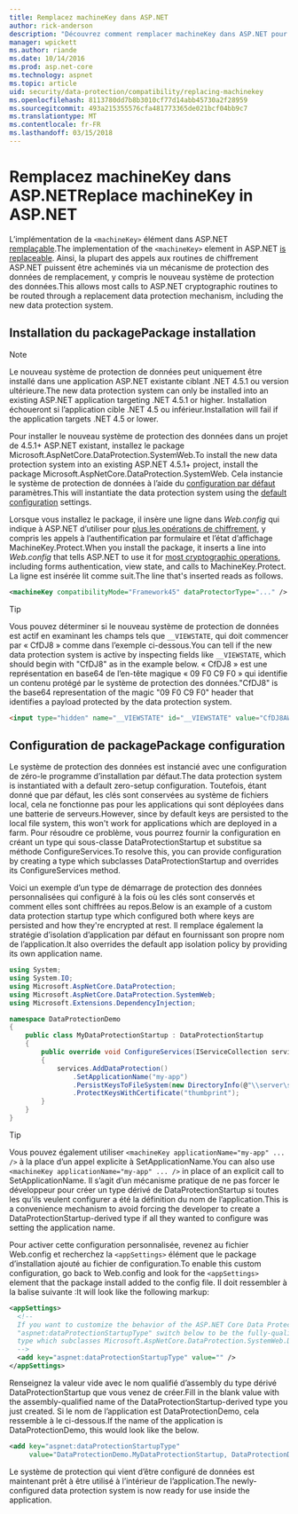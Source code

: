 ```yaml
---
title: Remplacez machineKey dans ASP.NET
author: rick-anderson
description: "Découvrez comment remplacer machineKey dans ASP.NET pour autoriser l’utilisation d’un système de protection de données nouvelles et plus sécurisée."
manager: wpickett
ms.author: riande
ms.date: 10/14/2016
ms.prod: asp.net-core
ms.technology: aspnet
ms.topic: article
uid: security/data-protection/compatibility/replacing-machinekey
ms.openlocfilehash: 8113780dd7b8b3010cf77d14abb45730a2f28959
ms.sourcegitcommit: 493a215355576cfa481773365de021bcf04bb9c7
ms.translationtype: MT
ms.contentlocale: fr-FR
ms.lasthandoff: 03/15/2018
---
```

# <a name="replace-machinekey-in-aspnet"></a><span data-ttu-id="8173b-103">Remplacez machineKey dans ASP.NET</span><span class="sxs-lookup"><span data-stu-id="8173b-103">Replace machineKey in ASP.NET</span></span>

<a name="compatibility-replacing-machinekey"></a>

<span data-ttu-id="8173b-104">L’implémentation de la `<machineKey>` élément dans ASP.NET [remplaçable](https://blogs.msdn.microsoft.com/webdev/2012/10/23/cryptographic-improvements-in-asp-net-4-5-pt-2/).</span><span class="sxs-lookup"><span data-stu-id="8173b-104">The implementation of the `<machineKey>` element in ASP.NET [is replaceable](https://blogs.msdn.microsoft.com/webdev/2012/10/23/cryptographic-improvements-in-asp-net-4-5-pt-2/).</span></span> <span data-ttu-id="8173b-105">Ainsi, la plupart des appels aux routines de chiffrement ASP.NET puissent être acheminés via un mécanisme de protection des données de remplacement, y compris le nouveau système de protection des données.</span><span class="sxs-lookup"><span data-stu-id="8173b-105">This allows most calls to ASP.NET cryptographic routines to be routed through a replacement data protection mechanism, including the new data protection system.</span></span>

## <a name="package-installation"></a><span data-ttu-id="8173b-106">Installation du package</span><span class="sxs-lookup"><span data-stu-id="8173b-106">Package installation</span></span>

> [!NOTE]
> <span data-ttu-id="8173b-107">Le nouveau système de protection de données peut uniquement être installé dans une application ASP.NET existante ciblant .NET 4.5.1 ou version ultérieure.</span><span class="sxs-lookup"><span data-stu-id="8173b-107">The new data protection system can only be installed into an existing ASP.NET application targeting .NET 4.5.1 or higher.</span></span> <span data-ttu-id="8173b-108">Installation échoueront si l’application cible .NET 4.5 ou inférieur.</span><span class="sxs-lookup"><span data-stu-id="8173b-108">Installation will fail if the application targets .NET 4.5 or lower.</span></span>

<span data-ttu-id="8173b-109">Pour installer le nouveau système de protection des données dans un projet de 4.5.1+ ASP.NET existant, installez le package Microsoft.AspNetCore.DataProtection.SystemWeb.</span><span class="sxs-lookup"><span data-stu-id="8173b-109">To install the new data protection system into an existing ASP.NET 4.5.1+ project, install the package Microsoft.AspNetCore.DataProtection.SystemWeb.</span></span> <span data-ttu-id="8173b-110">Cela instancie le système de protection de données à l’aide du [configuration par défaut](xref:security/data-protection/configuration/default-settings) paramètres.</span><span class="sxs-lookup"><span data-stu-id="8173b-110">This will instantiate the data protection system using the [default configuration](xref:security/data-protection/configuration/default-settings) settings.</span></span>

<span data-ttu-id="8173b-111">Lorsque vous installez le package, il insère une ligne dans *Web.config* qui indique à ASP.NET d’utiliser pour [plus les opérations de chiffrement](https://blogs.msdn.microsoft.com/webdev/2012/10/23/cryptographic-improvements-in-asp-net-4-5-pt-2/), y compris les appels à l’authentification par formulaire et l’état d’affichage MachineKey.Protect.</span><span class="sxs-lookup"><span data-stu-id="8173b-111">When you install the package, it inserts a line into *Web.config* that tells ASP.NET to use it for [most cryptographic operations](https://blogs.msdn.microsoft.com/webdev/2012/10/23/cryptographic-improvements-in-asp-net-4-5-pt-2/), including forms authentication, view state, and calls to MachineKey.Protect.</span></span> <span data-ttu-id="8173b-112">La ligne est insérée lit comme suit.</span><span class="sxs-lookup"><span data-stu-id="8173b-112">The line that's inserted reads as follows.</span></span>

```xml
<machineKey compatibilityMode="Framework45" dataProtectorType="..." />
```

>[!TIP]
> <span data-ttu-id="8173b-113">Vous pouvez déterminer si le nouveau système de protection de données est actif en examinant les champs tels que `__VIEWSTATE`, qui doit commencer par « CfDJ8 » comme dans l’exemple ci-dessous.</span><span class="sxs-lookup"><span data-stu-id="8173b-113">You can tell if the new data protection system is active by inspecting fields like `__VIEWSTATE`, which should begin with "CfDJ8" as in the example below.</span></span> <span data-ttu-id="8173b-114">« CfDJ8 » est une représentation en base64 de l’en-tête magique « 09 F0 C9 F0 » qui identifie un contenu protégé par le système de protection des données.</span><span class="sxs-lookup"><span data-stu-id="8173b-114">"CfDJ8" is the base64 representation of the magic "09 F0 C9 F0" header that identifies a payload protected by the data protection system.</span></span>

```html
<input type="hidden" name="__VIEWSTATE" id="__VIEWSTATE" value="CfDJ8AWPr2EQPTBGs3L2GCZOpk..." />
```

## <a name="package-configuration"></a><span data-ttu-id="8173b-115">Configuration de package</span><span class="sxs-lookup"><span data-stu-id="8173b-115">Package configuration</span></span>

<span data-ttu-id="8173b-116">Le système de protection des données est instancié avec une configuration de zéro-le programme d’installation par défaut.</span><span class="sxs-lookup"><span data-stu-id="8173b-116">The data protection system is instantiated with a default zero-setup configuration.</span></span> <span data-ttu-id="8173b-117">Toutefois, étant donné que par défaut, les clés sont conservées au système de fichiers local, cela ne fonctionne pas pour les applications qui sont déployées dans une batterie de serveurs.</span><span class="sxs-lookup"><span data-stu-id="8173b-117">However, since by default keys are persisted to the local file system, this won't work for applications which are deployed in a farm.</span></span> <span data-ttu-id="8173b-118">Pour résoudre ce problème, vous pourrez fournir la configuration en créant un type qui sous-classe DataProtectionStartup et substitue sa méthode ConfigureServices.</span><span class="sxs-lookup"><span data-stu-id="8173b-118">To resolve this, you can provide configuration by creating a type which subclasses DataProtectionStartup and overrides its ConfigureServices method.</span></span>

<span data-ttu-id="8173b-119">Voici un exemple d’un type de démarrage de protection des données personnalisées qui configuré à la fois où les clés sont conservés et comment elles sont chiffrées au repos.</span><span class="sxs-lookup"><span data-stu-id="8173b-119">Below is an example of a custom data protection startup type which configured both where keys are persisted and how they're encrypted at rest.</span></span> <span data-ttu-id="8173b-120">Il remplace également la stratégie d’isolation d’application par défaut en fournissant son propre nom de l’application.</span><span class="sxs-lookup"><span data-stu-id="8173b-120">It also overrides the default app isolation policy by providing its own application name.</span></span>

```csharp
using System;
using System.IO;
using Microsoft.AspNetCore.DataProtection;
using Microsoft.AspNetCore.DataProtection.SystemWeb;
using Microsoft.Extensions.DependencyInjection;

namespace DataProtectionDemo
{
    public class MyDataProtectionStartup : DataProtectionStartup
    {
        public override void ConfigureServices(IServiceCollection services)
        {
            services.AddDataProtection()
                .SetApplicationName("my-app")
                .PersistKeysToFileSystem(new DirectoryInfo(@"\\server\share\myapp-keys\"))
                .ProtectKeysWithCertificate("thumbprint");
        }
    }
}
```

>[!TIP]
> <span data-ttu-id="8173b-121">Vous pouvez également utiliser `<machineKey applicationName="my-app" ... />` à la place d’un appel explicite à SetApplicationName.</span><span class="sxs-lookup"><span data-stu-id="8173b-121">You can also use `<machineKey applicationName="my-app" ... />` in place of an explicit call to SetApplicationName.</span></span> <span data-ttu-id="8173b-122">Il s’agit d’un mécanisme pratique de ne pas forcer le développeur pour créer un type dérivé de DataProtectionStartup si toutes les qu’ils veulent configurer a été la définition du nom de l’application.</span><span class="sxs-lookup"><span data-stu-id="8173b-122">This is a convenience mechanism to avoid forcing the developer to create a DataProtectionStartup-derived type if all they wanted to configure was setting the application name.</span></span>

<span data-ttu-id="8173b-123">Pour activer cette configuration personnalisée, revenez au fichier Web.config et recherchez la `<appSettings>` élément que le package d’installation ajouté au fichier de configuration.</span><span class="sxs-lookup"><span data-stu-id="8173b-123">To enable this custom configuration, go back to Web.config and look for the `<appSettings>` element that the package install added to the config file.</span></span> <span data-ttu-id="8173b-124">Il doit ressembler à la balise suivante :</span><span class="sxs-lookup"><span data-stu-id="8173b-124">It will look like the following markup:</span></span>

```xml
<appSettings>
  <!--
  If you want to customize the behavior of the ASP.NET Core Data Protection stack, set the
  "aspnet:dataProtectionStartupType" switch below to be the fully-qualified name of a
  type which subclasses Microsoft.AspNetCore.DataProtection.SystemWeb.DataProtectionStartup.
  -->
  <add key="aspnet:dataProtectionStartupType" value="" />
</appSettings>
```

<span data-ttu-id="8173b-125">Renseignez la valeur vide avec le nom qualifié d’assembly du type dérivé DataProtectionStartup que vous venez de créer.</span><span class="sxs-lookup"><span data-stu-id="8173b-125">Fill in the blank value with the assembly-qualified name of the DataProtectionStartup-derived type you just created.</span></span> <span data-ttu-id="8173b-126">Si le nom de l’application est DataProtectionDemo, cela ressemble à le ci-dessous.</span><span class="sxs-lookup"><span data-stu-id="8173b-126">If the name of the application is DataProtectionDemo, this would look like the below.</span></span>

```xml
<add key="aspnet:dataProtectionStartupType"
     value="DataProtectionDemo.MyDataProtectionStartup, DataProtectionDemo" />
```

<span data-ttu-id="8173b-127">Le système de protection qui vient d’être configuré de données est maintenant prêt à être utilisé à l’intérieur de l’application.</span><span class="sxs-lookup"><span data-stu-id="8173b-127">The newly-configured data protection system is now ready for use inside the application.</span></span>
